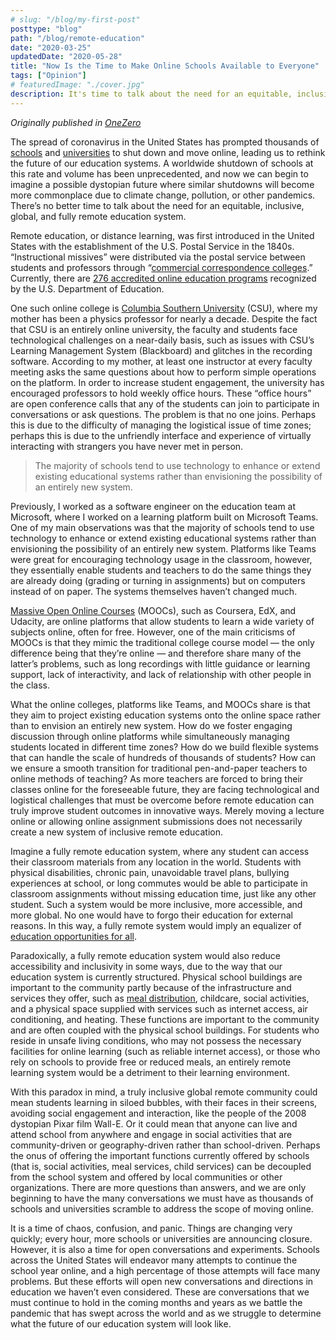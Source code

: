 ```yaml
---
# slug: "/blog/my-first-post"
posttype: "blog"
path: "/blog/remote-education"
date: "2020-03-25"
updatedDate: "2020-05-28"
title: "Now Is the Time to Make Online Schools Available to Everyone"
tags: ["Opinion"]
# featuredImage: "./cover.jpg"
description: It's time to talk about the need for an equitable, inclusive, global, and fully remote education system.
---
```


<i>   Originally published in [OneZero](https://onezero.medium.com/now-is-the-time-to-make-online-schools-available-to-everyone-1ab26d3222f7)</i>
<br/>


The spread of coronavirus in the United States has prompted thousands of [schools](https://www.usnews.com/news/education-news/articles/2020-03-16/whats-next-as-coronavirus-closes-schools-for-half-of-all-kids-in-the-us) and [universities](https://www.cnn.com/2020/03/09/us/coronavirus-university-college-classes/index.html) to shut down and move online, leading us to rethink the future of our education systems. A worldwide shutdown of schools at this rate and volume has been unprecedented, and now we can begin to imagine a possible dystopian future where similar shutdowns will become more commonplace due to climate change, pollution, or other pandemics. There’s no better time to talk about the need for an equitable, inclusive, global, and fully remote education system.

Remote education, or distance learning, was first introduced in the United States with the establishment of the U.S. Postal Service in the 1840s. “Instructional missives” were distributed via the postal service between students and professors through “[commercial correspondence colleges](https://www.onlineschools.org/visual-academy/the-history-of-online-schooling/).” Currently, there are [276 accredited online education programs](https://en.wikipedia.org/wiki/List_of_online_colleges_in_the_United_States) recognized by the U.S. Department of Education.

One such online college is [Columbia Southern University](https://www.columbiasouthern.edu/) (CSU), where my mother has been a physics professor for nearly a decade. Despite the fact that CSU is an entirely online university, the faculty and students face technological challenges on a near-daily basis, such as issues with CSU’s Learning Management System (Blackboard) and glitches in the recording software. According to my mother, at least one instructor at every faculty meeting asks the same questions about how to perform simple operations on the platform.
In order to increase student engagement, the university has encouraged professors to hold weekly office hours. These “office hours” are open conference calls that any of the students can join to participate in conversations or ask questions. The problem is that no one joins. Perhaps this is due to the difficulty of managing the logistical issue of time zones; perhaps this is due to the unfriendly interface and experience of virtually interacting with strangers you have never met in person.

> The majority of schools tend to use technology to enhance or extend existing educational systems rather than envisioning the possibility of an entirely new system.

Previously, I worked as a software engineer on the education team at Microsoft, where I worked on a learning platform built on Microsoft Teams. One of my main observations was that the majority of schools tend to use technology to enhance or extend existing educational systems rather than envisioning the possibility of an entirely new system. Platforms like Teams were great for encouraging technology usage in the classroom, however, they essentially enable students and teachers to do the same things they are already doing (grading or turning in assignments) but on computers instead of on paper. The systems themselves haven’t changed much.

[Massive Open Online Courses](https://www.mooc.org/) (MOOCs), such as Coursera, EdX, and Udacity, are online platforms that allow students to learn a wide variety of subjects online, often for free. However, one of the main criticisms of MOOCs is that they mimic the traditional college course model — the only difference being that they’re online — and therefore share many of the latter’s problems, such as long recordings with little guidance or learning support, lack of interactivity, and lack of relationship with other people in the class.

What the online colleges, platforms like Teams, and MOOCs share is that they aim to project existing education systems onto the online space rather than to envision an entirely new system. How do we foster engaging discussion through online platforms while simultaneously managing students located in different time zones? How do we build flexible systems that can handle the scale of hundreds of thousands of students? How can we ensure a smooth transition for traditional pen-and-paper teachers to online methods of teaching? As more teachers are forced to bring their classes online for the foreseeable future, they are facing technological and logistical challenges that must be overcome before remote education can truly improve student outcomes in innovative ways. Merely moving a lecture online or allowing online assignment submissions does not necessarily create a new system of inclusive remote education.

Imagine a fully remote education system, where any student can access their classroom materials from any location in the world. Students with physical disabilities, chronic pain, unavoidable travel plans, bullying experiences at school, or long commutes would be able to participate in classroom assignments without missing education time, just like any other student. Such a system would be more inclusive, more accessible, and more global. No one would have to forgo their education for external reasons. In this way, a fully remote system would imply an equalizer of [education opportunities for all](https://onezero.medium.com/coronavirus-school-closures-reveal-a-stark-digital-divide-bfa03f69a54a).

Paradoxically, a fully remote education system would also reduce accessibility and inclusivity in some ways, due to the way that our education system is currently structured. Physical school buildings are important to the community partly because of the infrastructure and services they offer, such as [meal distribution](https://frac.org/programs/national-school-lunch-program/benefits-school-lunch#:~:text=), childcare, social activities, and a physical space supplied with services such as internet access, air conditioning, and heating. These functions are important to the community and are often coupled with the physical school buildings. For students who reside in unsafe living conditions, who may not possess the necessary facilities for online learning (such as reliable internet access), or those who rely on schools to provide free or reduced meals, an entirely remote learning system would be a detriment to their learning environment.

With this paradox in mind, a truly inclusive global remote community could mean students learning in siloed bubbles, with their faces in their screens, avoiding social engagement and interaction, like the people of the 2008 dystopian Pixar film Wall-E. Or it could mean that anyone can live and attend school from anywhere and engage in social activities that are community-driven or geography-driven rather than school-driven. Perhaps the onus of offering the important functions currently offered by schools (that is, social activities, meal services, child services) can be decoupled from the school system and offered by local communities or other organizations. There are more questions than answers, and we are only beginning to have the many conversations we must have as thousands of schools and universities scramble to address the scope of moving online.

It is a time of chaos, confusion, and panic. Things are changing very quickly; every hour, more schools or universities are announcing closure. However, it is also a time for open conversations and experiments. Schools across the United States will endeavor many attempts to continue the school year online, and a high percentage of those attempts will face many problems. But these efforts will open new conversations and directions in education we haven’t even considered. These are conversations that we must continue to hold in the coming months and years as we battle the pandemic that has swept across the world and as we struggle to determine what the future of our education system will look like.